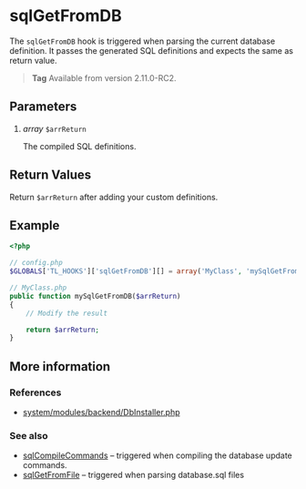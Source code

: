 # sqlGetFromDB

The `sqlGetFromDB` hook is triggered when parsing the current database
definition. It passes the generated SQL definitions and expects the same
as return value.

> **Tag** Available from version 2.11.0-RC2.


## Parameters

1. *array* `$arrReturn`

    The compiled SQL definitions.


## Return Values

Return `$arrReturn` after adding your custom definitions.


## Example

```php
<?php

// config.php
$GLOBALS['TL_HOOKS']['sqlGetFromDB'][] = array('MyClass', 'mySqlGetFromDB');

// MyClass.php
public function mySqlGetFromDB($arrReturn)
{
    // Modify the result

    return $arrReturn;
}
```


## More information


### References

- [system/modules/backend/DbInstaller.php](https://github.com/contao/core/blob/2.11.7/system/modules/backend/DbInstaller.php#L418)


### See also

- [sqlCompileCommands](sqlCompileCommands.md) – triggered when compiling the database update commands.
- [sqlGetFromFile](sqlGetFromFile.md) – triggered when parsing database.sql files
